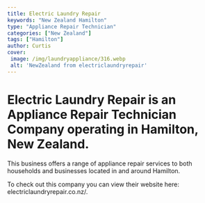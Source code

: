 ```yaml
---
title: Electric Laundry Repair
keywords: "New Zealand Hamilton"
type: "Appliance Repair Technician"
categories: ["New Zealand"]
tags: ["Hamilton"]
author: Curtis
cover:
 image: /img/laundryappliance/316.webp
 alt: 'NewZealand from electriclaundryrepair'
---
```


# Electric Laundry Repair is an Appliance Repair Technician Company operating in Hamilton, New Zealand.

This business offers a range of appliance repair services to both households and businesses located in and around Hamilton.



To check out this company you can view their website here: electriclaundryrepair.co.nz/.
